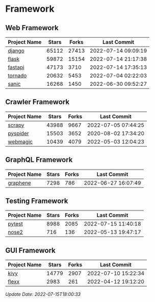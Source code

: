 # Framework

## Web Framework
| Project Name | Stars | Forks | Last Commit |
| ------------ | ----- | ----- | ----------- |
| [django](https://github.com/django/django) | 65112 | 27413 | 2022-07-14 09:09:19 |
| [flask](https://github.com/pallets/flask) | 59872 | 15154 | 2022-07-14 21:17:38 |
| [fastapi](https://github.com/tiangolo/fastapi) | 47173 | 3710 | 2022-07-14 17:35:13 |
| [tornado](https://github.com/tornadoweb/tornado) | 20632 | 5453 | 2022-07-04 02:22:03 |
| [sanic](https://github.com/sanic-org/sanic) | 16268 | 1450 | 2022-06-30 09:52:27 |

## Crawler Framework
| Project Name | Stars | Forks | Last Commit |
| ------------ | ----- | ----- | ----------- |
| [scrapy](https://github.com/scrapy/scrapy) | 43988 | 9667 | 2022-07-05 07:44:25 |
| [pyspider](https://github.com/binux/pyspider) | 15503 | 3652 | 2020-08-02 17:34:20 |
| [webmagic](https://github.com/code4craft/webmagic) | 10439 | 4079 | 2022-05-03 12:04:23 |

## GraphQL Framework
| Project Name | Stars | Forks | Last Commit |
| ------------ | ----- | ----- | ----------- |
| [graphene](https://github.com/graphql-python/graphene) | 7298 | 786 | 2022-06-27 16:07:49 |

## Testing Framework
| Project Name | Stars | Forks | Last Commit |
| ------------ | ----- | ----- | ----------- |
| [pytest](https://github.com/pytest-dev/pytest) | 8988 | 2085 | 2022-07-15 11:40:18 |
| [nose2](https://github.com/nose-devs/nose2) | 716 | 136 | 2022-05-13 19:47:17 |

## GUI Framework
| Project Name | Stars | Forks | Last Commit |
| ------------ | ----- | ----- | ----------- |
| [kivy](https://github.com/kivy/kivy) | 14779 | 2907 | 2022-07-10 15:22:34 |
| [flexx](https://github.com/flexxui/flexx) | 2983 | 261 | 2022-04-12 19:12:20 |

*Update Date: 2022-07-15T18:00:33*
